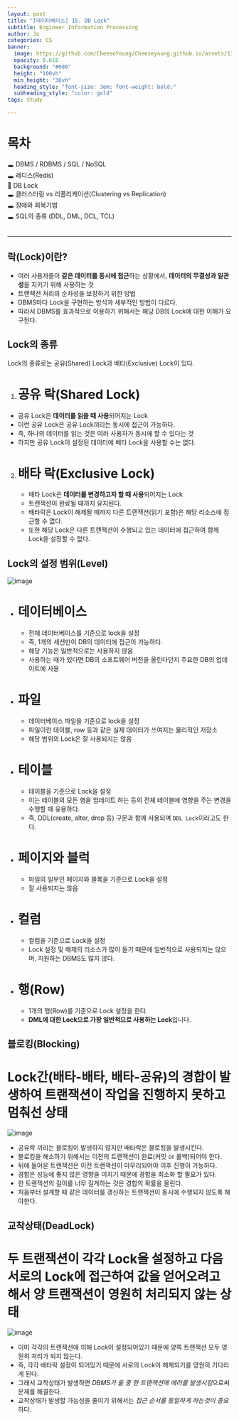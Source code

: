 ```yaml
---
layout: post
title: "[데이터베이스] 15. DB Lock"
subtitle: Engineer Information Processing
author: Jo
categories: CS
banner:
  image: https://github.com/CheeseYoung/Cheeseyoung.github.io/assets/132384527/e3e6eaab-8ce9-482b-ae9c-c5aad4e33c9e
  opacity: 0.618
  background: "#000"
  height: "100vh"
  min_height: "38vh"
  heading_style: "font-size: 3em; font-weight: bold;"
  subheading_style: "color: gold"
tags: Study

---
```


# 목차
🕳 DBMS / RDBMS / SQL / NoSQL <br>
🕳 레디스(Redis) <br>
📌 DB Lock <br>
🕳 클러스터링 vs 리플리케이션(Clustering vs Replication) <br>
🕳 장애와 회복기법 <br>
🕳 SQL의 종류 (DDL, DML, DCL, TCL) <br>
<br>
<hr>


## 락(Lock)이란?
- 여러 사용자들이 **같은 데이터를 동시에 접근**하는 상황에서, **데이터의 무결성과 일관성**을 지키기 위해 사용하는 것
- 트랜잭션 처리의 순차성을 보장하기 위한 방법
- DBMS마다 Lock을 구현하는 방식과 세부적인 방법이 다르다.
- 따라서 DBMS를 효과적으로 이용하기 위해서는 해당 DB의 Lock에 대한 이해가 요구된다.

## Lock의 종류
Lock의 종류로는 공유(Shared) Lock과 베타(Exclusive) Lock이 있다.

1. # 공유 락(Shared Lock)
  - 공유 Lock은 **데이터를 읽을 때 사용**되어지는 Lock
  - 이런 공유 Lock은 공유 Lock끼리는 동시에 접근이 가능하다.
  - 즉, 하나의 데이터를 읽는 것은 여러 사용자가 동시에 할 수 있다는 것
  - 하지만 공유 Lock이 설정된 데이터에 베타 Lock을 사용할 수는 없다.

2. # 배타 락(Exclusive Lock)
   - 배타 Lock은 **데이터를 변경하고자 할 때 사용**되어지는 Lock
   - 트랜잭션이 완료될 때까지 유지된다.
   - 배타락은 Lock이 해제될 때까지 다른 트랜잭션(읽기 포함)은 해당 리소스에 접근할 수 없다.
   - 또한 해당 Lock은 다른 트랜잭션이 수행되고 있는 데이터에 접근하여 함께 Lock을 설정할 수 없다.


## Lock의 설정 범위(Level)
![image](https://github.com/CheeseYoung/Cheeseyoung.github.io/assets/132384527/e3e6eaab-8ce9-482b-ae9c-c5aad4e33c9e)
- # 데이터베이스
  - 전체 데이터베이스를 기준으로 lock을 설정
  - 즉, 1개의 세션만이 DB의 데이터에 접근이 가능하다.
  - 해당 기능은 일반적으로는 사용하지 않음
  - 사용하는 때가 있다면 DB의 소프트웨어 버전을 올린다던지 주요한 DB의 업데이트에 사용
- # 파일
  - 데이터베이스 파일을 기준으로 lock을 설정
  - 파일이란 테이블, row 등과 같은 실제 데이터가 쓰여지는 물리적인 저장소
  - 해당 범위의 Lock은 잘 사용되지는 않음
- # 테이블
  - 테이블을 기준으로 Lock을 설정
  - 이는 테이블의 모든 행을 업데이트 하는 등의 전체 테이블에 영향을 주는 변경을 수행할 때 유용하다.
  - 즉, DDL(create, alter, drop 등) 구문과 함께 사용되며 ``DDL Lock``이라고도 한다.
- # 페이지와 블럭
  - 파일의 일부인 페이지와 블록을 기준으로 Lock을 설정
  - 잘 사용되지는 않음
- # 컬럼
  - 컬럼을 기준으로 Lock을 설정
  - Lock 설정 및 해제의 리소스가 많이 들기 때문에 일반적으로 사용되지는 않으며, 지원하는 DBMS도 많지 않다.
- # 행(Row)
  - 1개의 행(Row)를 기준으로 Lock 설정을 한다.
  - **DML에 대한 Lock으로 가장 일반적으로 사용하는 Lock**입니다.


## 블로킹(Blocking)
# Lock간(배타-배타, 배타-공유)의 경합이 발생하여 트랜잭션이 작업을 진행하지 못하고 멈춰선 상태
![image](https://github.com/CheeseYoung/Cheeseyoung.github.io/assets/132384527/e08f0927-d36a-4b41-ae8f-620df05d7977)
- 공유락 끼리는 블로킹이 발생하지 않지만 배타락은 블로킹을 발생시킨다.
- 블로킹을 해소하기 위해서는 이전의 트랜잭션이 완료(커밋 or 롤백)되어야 한다.
- 뒤에 들어온 트랜잭션은 이전 트랜잭션이 마무리되어야 이후 진행이 가능하다.
- 경합은 성능에 좋지 않은 영향을 미치기 때문에 경합을 최소화 할 필요가 있다.
- 한 트랜잭션의 길이를 너무 길게하는 것은 경합의 확률을 올린다.
- 처음부터 설계할 때 같은 데이터를 갱신하는 트랜잭션이 동시에 수행되지 않도록 해야한다.

## 교착상태(DeadLock)
# 두 트랜잭션이 각각 Lock을 설정하고 다음 서로의 Lock에 접근하여 값을 얻어오려고 해서 양 트랜잭션이 영원히 처리되지 않는 상태
![image](https://github.com/CheeseYoung/Cheeseyoung.github.io/assets/132384527/aacddfc2-62fa-4dd3-aae7-927ca7cd4338)
- 이미 각각의 트랜잭션에 의해 Lock이 설정되어있기 때문에 양쪽 트랜잭션 모두 영원히 처리가 되지 않는다.
- 즉, 각각 배타락 설정이 되어있기 때문에 서로의 Lock이 해제되기를 영원히 기다리게 된다.
- 그래서 교착상태가 발생하면 *DBMS가 둘 중 한 트랜잭션에 에러를 발생시킴*으로써 문제를 해결한다.
- 교착상태가 발생할 가능성을 줄이기 위해서는 *접근 순서를 동일하게 하는것이 중요*하다.












